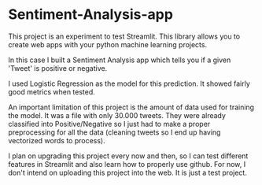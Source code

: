 # Sentiment-Analysis-app

This project is an experiment to test Streamlit. This library allows you to create web apps with your python machine learning projects.

In this case I built a Sentiment Analysis app which tells you if a given 'Tweet' is positive or negative. 

I used Logistic Regression as the model for this prediction. It showed fairly good metrics when tested.

An important limitation of this project is the amount of data used for training the model. It was a file with only 30.000 tweets. They were already classified into Positive/Negative so I just had to make a proper preprocessing for all the data (cleaning tweets so I end up having vectorized words to process).

I plan on upgrading this project every now and then, so I can test different features in Streamlit and also learn how to properly use github. For now, I don't intend on uploading this project into the web. It is just a test project.
